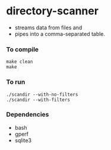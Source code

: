 # directory-scanner

* streams data from files and 
* pipes into a comma-separated table.

### To compile

    make clean
    make

### To run

    ./scandir --with-no-filters
    ./scandir --with-filters

### Dependencies

* bash
* gperf
* sqlite3
